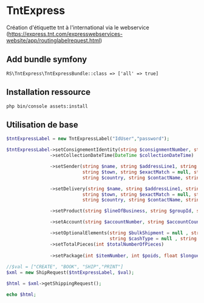 # TntExpress
Création d'étiquette tnt à l'international via le webservice (https://express.tnt.com/expresswebservices-website/app/routinglabelrequest.html)

## Add bundle symfony

`RS\TntExpress\TntExpressBundle::class => ['all' => true]`

## Installation ressource

`php bin/console assets:install`


## Utilisation de base
```php
$tntExpressLabel = new TntExpressLabel("IdUser","password"); 

$tntExpressLabel->setConsignementIdentity(string $consignmentNumber, string $customerReference)
                ->setCollectionDateTime(DateTime $collectionDateTime)

                ->setSender(string $name, string $addressLine1, string $addressLine2 = null, string $addressLine3 = null, 
                            string $town, string $exactMatch = null, string $province = null, string $postcode = null , 
                            string $country, string $contactName, string $dialCode, string $telephone, string $mail) 

                ->setDelivery(string $name, string $addressLine1, string $addressLine2 = null, string $addressLine3 = null, 
                            string $town, string $exactMatch = null, string $province = null, string $postcode = null , 
                            string $country, string $contactName, string $dialCode, string $telephone, string $mail)

                ->setProduct(string $lineOfBusiness, string $groupId, string $subGroupId, string $type, string $option = null)

                ->setAccount(string $accountNumber, string $accountCountry, string $contactName, string $dialCode, string $mail, string $telephone)

                ->setOptionalElements(string $bulkShipment = null , string $specialInstructions = null , string $cashAmount = null , string $cashCurrency = null , 
                                      string $cashType = null , string $customControlled= null, string $termsOfPayment = null)
                ->setTotalPieces(int $totalNumberOfPieces)
                
                ->setPackage(int $itemNumber, int $poids, float $longueur, float $largeur, float $hauteur, string $description); 
                
//$val = ["CREATE", "BOOK", "SHIP","PRINT"]
$xml = new ShipRequest($tntExpressLabel, $val);

$html = $xml->getShippingRequest();

echo $html; 
```
